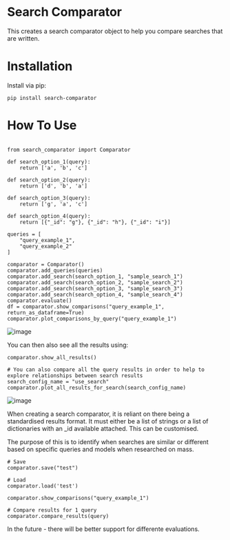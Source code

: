 # Search Comparator

This creates a search comparator object to help you compare searches that are written.

# Installation 

Install via pip:

```
pip install search-comparator
```

# How To Use 

```{python}

from search_comparator import Comparator

def search_option_1(query):
    return ['a', 'b', 'c']

def search_option_2(query):
    return ['d', 'b', 'a']

def search_option_3(query):
    return ['g', 'a', 'c']

def search_option_4(query):
    return [{"_id": "g"}, {"_id": "h"}, {"_id": "i"}]

queries = [
    "query_example_1",
    "query_example_2"
]

comparator = Comparator()
comparator.add_queries(queries)
comparator.add_search(search_option_1, "sample_search_1")
comparator.add_search(search_option_2, "sample_search_2")
comparator.add_search(search_option_3, "sample_search_3")
comparator.add_search(search_option_4, "sample_search_4")
comparator.evaluate()
df = comparator.show_comparisons("query_example_1", return_as_dataframe=True)
comparator.plot_comparisons_by_query("query_example_1")

```

![image](example.png)

You can then also see all the results using: 
```
comparator.show_all_results()
```

```
# You can also compare all the query results in order to help to explore relationships between search results
search_config_name = "use_search"
comparator.plot_all_results_for_search(search_config_name)
```

![image](query_analysis.png)

When creating a search comparator, it is reliant on there being a standardised results format.
It must either be a list of strings or a list of dictionaries with an _id available attached.
This can be customised. 

The purpose of this is to identify when searches are similar or different based on specific queries and models when
researched on mass.

```{python}
# Save
comparator.save("test")

# Load
comparator.load('test')

comparator.show_comparisons("query_example_1")

# Compare results for 1 query
comparator.compare_results(query)

```


In the future - there will be better support for differente evaluations.

